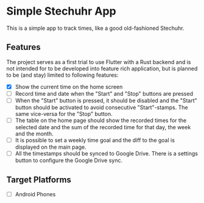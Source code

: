 # Simple Stechuhr App

This is a simple app to track times, like a good old-fashioned Stechuhr.

## Features

The project serves as a first trial to use Flutter with a Rust backend and is not intended for to be developed into feature rich application, but is planned to be (and stay) limited to following features:

- [x] Show the current time on the home screen
- [ ] Record time and date when the "Start" and "Stop" buttons are pressed
- [ ] When the "Start" button is pressed, it should be disabled and the "Start" button should be activated to avoid consecutive "Start"-stamps. The same vice-versa for the "Stop" button.
- [ ] The table on the home page should show the recorded times for the selected date and the sum of the recorded time for that day, the week and the month.
- [ ] It is possible to set a weekly time goal and the diff to the goal is displayed on the main page.
- [ ] All the timestamps should be synced to Google Drive. There is a settings button to configure the Google Drive sync.

## Target Platforms

- [ ] Android Phones

